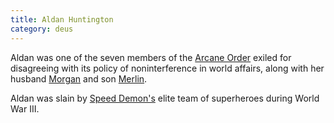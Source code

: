 ```yaml
---
title: Aldan Huntington
category: deus
---
```

Aldan was one of the seven members of the [Arcane Order](org-arcane-order) exiled for disagreeing with its policy of noninterference in world affairs, along with her husband [Morgan](npc-morgan) and son [Merlin](npc-merlin).

Aldan was slain by [Speed Demon's](npc-moses) elite team of superheroes during World War III.
